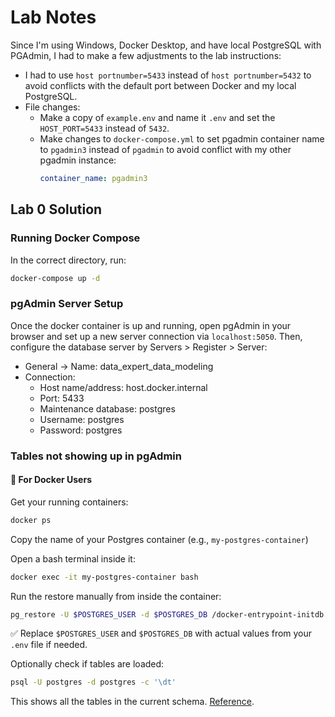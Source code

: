 # Lab Notes

Since I'm using Windows, Docker Desktop, and have local PostgreSQL with PGAdmin, I had to make a few adjustments to the lab instructions:
- I had to use `host portnumber=5433` instead of `host portnumber=5432` to avoid conflicts with the default port between Docker and my local PostgreSQL.
- File changes:
  - Make a copy of `example.env` and name it `.env` and set the `HOST_PORT=5433` instead of `5432`.
  - Make changes to `docker-compose.yml` to set pgadmin container name to `pgadmin3` instead of `pgadmin` to avoid conflict with my other pgadmin instance:
    ```yaml
    container_name: pgadmin3
    ```
## Lab 0 Solution

### Running Docker Compose

In the correct directory, run:

```bash
docker-compose up -d
```

### pgAdmin Server Setup

Once the docker container is up and running, open pgAdmin in your browser and set up a new server connection via `localhost:5050`.
Then, configure the database server by Servers > Register > Server:
- General -> Name: data_expert_data_modeling
- Connection:
  -  Host name/address: host.docker.internal
  -  Port: 5433
  -  Maintenance database: postgres
  -  Username: postgres
  -  Password: postgres
             
### Tables not showing up in pgAdmin

#### 🐳 For Docker Users

Get your running containers:

```bash
docker ps
```

Copy the name of your Postgres container (e.g., `my-postgres-container`)

Open a bash terminal inside it:

```bash
docker exec -it my-postgres-container bash
```

Run the restore manually from inside the container:

```bash
pg_restore -U $POSTGRES_USER -d $POSTGRES_DB /docker-entrypoint-initdb.d/data.dump
```

✅ Replace `$POSTGRES_USER` and `$POSTGRES_DB` with actual values from your `.env` file if needed.

Optionally check if tables are loaded:

```bash
psql -U postgres -d postgres -c '\dt'
```

This shows all the tables in the current schema. [Reference](https://github.com/DataExpert-io/data-engineer-handbook/tree/main/bootcamp/materials/1-dimensional-data-modeling#-for-docker-users).

